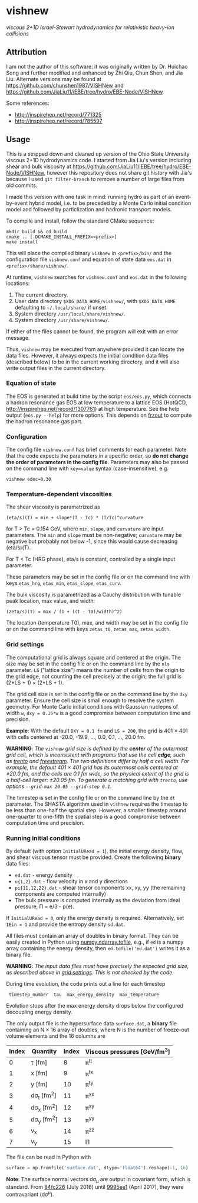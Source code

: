 # vishnew

_viscous 2+1D Israel-Stewart hydrodynamics for relativistic heavy-ion collisions_

## Attribution

I am not the author of this software:
it was originally written by Dr. Huichao Song and further modified and enhanced by Zhi Qiu, Chun Shen, and Jia Liu.
Alternate versions may be found at https://github.com/chunshen1987/VISHNew and https://github.com/JiaLiu11/iEBE/tree/hydro/EBE-Node/VISHNew.

Some references:

- http://inspirehep.net/record/771325
- http://inspirehep.net/record/785597

## Usage

This is a stripped down and cleaned up version of the Ohio State University viscous 2+1D hydrodynamics code.
I started from Jia Liu's version including shear and bulk viscosity at https://github.com/JiaLiu11/iEBE/tree/hydro/EBE-Node/VISHNew, however this repository does not share git history with Jia's because I used `git filter-branch` to remove a number of large files from old commits.

I made this version with one task in mind: running hydro as part of an event-by-event hybrid model, i.e. to be preceded by a Monte Carlo initial condition model and followed by particlization and hadronic transport models.

To compile and install, follow the standard CMake sequence:

    mkdir build && cd build
    cmake .. [-DCMAKE_INSTALL_PREFIX=<prefix>]
    make install

This will place the compiled binary `vishnew` in `<prefix>/bin/` and the configuration file `vishnew.conf` and equation of state data `eos.dat` in `<prefix>/share/vishnew/`.

At runtime, `vishnew` searches for `vishnew.conf` and `eos.dat` in the following locations:

1. The current directory.
2. User data directory `$XDG_DATA_HOME/vishnew/`, with `$XDG_DATA_HOME` defaulting to `~/.local/share/` if unset.
3. System directory `/usr/local/share/vishnew/`.
4. System directory `/usr/share/vishnew/`.

If either of the files cannot be found, the program will exit with an error message.

Thus, `vishnew` may be executed from anywhere provided it can locate the data files.
However, it always expects the initial condition data files (described below) to be in the current working directory, and it will also write output files in the current directory.

### Equation of state

The EOS is generated at build time by the script `eos/eos.py`, which connects a hadron resonance gas EOS at low temperature to a lattice EOS (HotQCD, http://inspirehep.net/record/1307761) at high temperature.
See the help output (`eos.py --help`) for more options.
This depends on [frzout](https://github.com/jbernhard/frzout) to compute the hadron resonance gas part.

### Configuration

The config file `vishnew.conf` has brief comments for each parameter.
Note that the code expects the parameters in a specific order, so __do not change the order of parameters in the config file__.
Parameters may also be passed on the command line with `key=value` syntax (case-insensitive), e.g.

    vishnew edec=0.30

### Temperature-dependent viscosities

The shear viscosity is parametrized as

    (eta/s)(T) = min + slope*(T - Tc) * (T/Tc)^curvature

for T > Tc = 0.154 GeV, where `min`, `slope`, and `curvature` are input parameters.
The `min` and `slope` must be non-negative; `curvature` may be negative but probably not below -1, since this would cause decreasing (eta/s)(T).

For T < Tc (HRG phase), eta/s is constant, controlled by a single input parameter.

These parameters may be set in the config file or on the command line with keys `etas_hrg`, `etas_min`, `etas_slope`, `etas_curv`.

The bulk viscosity is parametrized as a Cauchy distribution with tunable peak location, max value, and width:

    (zeta/s)(T) = max / (1 + ((T - T0)/width)^2)

The location (temperature T0), max, and width may be set in the config file or on the command line with keys `zetas_t0`, `zetas_max`, `zetas_width`.

### Grid settings

The computational grid is always square and centered at the origin.
The size may be set in the config file or on the command line by the `nls` parameter.
`LS` ("lattice size") means the number of cells from the origin to the grid edge, not counting the cell precisely at the origin; the full grid is (2\*LS + 1) × (2\*LS + 1).

The grid cell size is set in the config file or on the command line by the `dxy` parameter.
Ensure the cell size is small enough to resolve the system geometry.
For Monte Carlo initial conditions with Gaussian nucleons of width `w`, `dxy = 0.15*w` is a good compromise between computation time and precision.

__Example__: With the default `DXY = 0.1 fm` and `LS = 200`, the grid is 401 × 401 with cells centered at -20.0, -19.9, ..., 0.0, 0.1, ..., 20.0 fm.

__WARNING__:
_The `vishnew` grid size is defined by the **center** of the outermost grid cell, which is inconsistent with programs that use the cell **edge**, such as [trento](https://github.com/Duke-QCD/trento) and [freestream](https://github.com/Duke-QCD/freestream).
The two definitions differ by half a cell width.
For example, the default 401 × 401 grid has its outermost cells centered at ±20.0 fm, and the cells are 0.1 fm wide, so the physical extent of the grid is a half-cell larger: ±20.05 fm.
To generate a matching grid with `trento`, use options `--grid-max 20.05 --grid-step 0.1`._

The timestep is set in the config file or on the command line by the `dt` parameter.
The SHASTA algorithm used in `vishnew` requires the timestep to be less than one-half the spatial step.
However, a smaller timestep around one-quarter to one-fifth the spatial step is a good compromise between computation time and precision.

### Running initial conditions

By default (with option `InitialURead = 1`), the initial energy density, flow, and shear viscous tensor must be provided.
Create the following __binary__ data files:

- `ed.dat` - energy density
- `u{1,2}.dat` - flow velocity in x and y directions
- `pi{11,12,22}.dat` - shear tensor components xx, xy, yy (the remaining components are computed internally)
- The bulk pressure is computed internally as the deviation from ideal pressure, Π = e/3 - p(e).

If `InitialURead = 0`, only the energy density is required.
Alternatively, set `IEin = 1` and provide the entropy density `sd.dat`.

All files must contain an array of doubles in binary format.
They can be easily created in Python using [numpy.ndarray.tofile](https://docs.scipy.org/doc/numpy/reference/generated/numpy.ndarray.tofile.html), e.g., if `ed` is a numpy array containing the energy density, then `ed.tofile('ed.dat')` writes it as a binary file.

__WARNING__:
_The input data files must have precisely the expected grid size, as described above in [grid settings](#grid-settings).
This is not checked by the code._

During time evolution, the code prints out a line for each timestep

     timestep_number  tau  max_energy_density  max_temperature

Evolution stops after the max energy density drops below the configured decoupling energy density.

The only output file is the hypersurface data `surface.dat`, a __binary__ file containing an N × 16 array of doubles, where N is the number of freeze-out volume elements and the 16 columns are

Index | Quantity                        | Index | Viscous pressures [GeV/fm<sup>3</sup>]
------|---------------------------------|-------|---------------------------------------
0     | τ [fm]                          | 8     | π<sup>tt</sup>
1     | x [fm]                          | 9     | π<sup>tx</sup>
2     | y [fm]                          | 10    | π<sup>ty</sup>
3     | dσ<sub>t</sub> [fm<sup>2</sup>] | 11    | π<sup>xx</sup>
4     | dσ<sub>x</sub> [fm<sup>2</sup>] | 12    | π<sup>xy</sup>
5     | dσ<sub>y</sub> [fm<sup>2</sup>] | 13    | π<sup>yy</sup>
6     | v<sub>x</sub>                   | 14    | π<sup>zz</sup>
7     | v<sub>y</sub>                   | 15    | Π

The file can be read in Python with

```python
surface = np.fromfile('surface.dat', dtype='float64').reshape(-1, 16)
```

__Note__:
The surface normal vectors dσ<sub>μ</sub> are output in covariant form, which is standard.
From [84fc226](https://github.com/jbernhard/vishnew/commit/84fc2261ead02a690b12424e71a44584b91c01e1) (July 2016) until [9995ee1](https://github.com/jbernhard/vishnew/commit/9995ee157c142c3a9fb76eba4a2fe4913d4770a7) (April 2017), they were contravariant (dσ<sup>μ</sup>).
